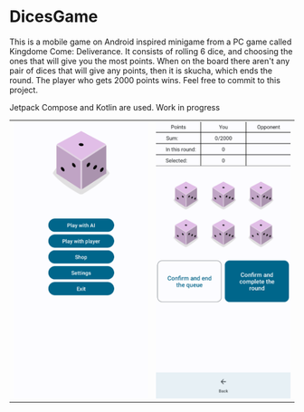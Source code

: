 # DicesGame
This is a mobile game on Android inspired minigame from a PC game called Kingdome Come: Deliverance.
It consists of rolling 6 dice, and choosing the ones that will give you the most points.
When on the board there aren't any pair of dices that will give any points, then it is skucha, which ends the round.
The player who gets 2000 points wins. Feel free to commit to this project.

Jetpack Compose and Kotlin are used. Work in progress

<table>
  <tr>
    <td><img src="app/gameScreenshot1.png" alt="Main menu"></td>
    <td><img src="app/gameScreenshot2.png" alt="Game"></td>
  </tr>
</table>

